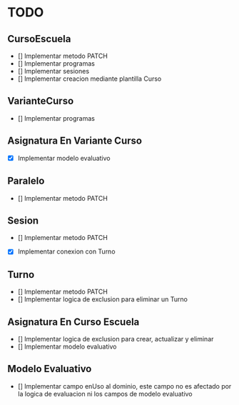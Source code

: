 # TODO

## CursoEscuela

- [] Implementar metodo PATCH
- [] Implementar programas
- [] Implementar sesiones
- [] Implementar creacion mediante plantilla Curso

## VarianteCurso

- [] Implementar programas

## Asignatura En Variante Curso

- [x] Implementar modelo evaluativo

## Paralelo

- [] Implementar metodo PATCH

## Sesion

- [] Implementar metodo PATCH
- [x] Implementar conexion con Turno

## Turno

- [] Implementar metodo PATCH
- [] Implementar logica de exclusion para eliminar un Turno

## Asignatura En Curso Escuela

- [] Implementar logica de exclusion para crear, actualizar y eliminar
- [] Implementar modelo evaluativo

## Modelo Evaluativo

- [] Implementar campo enUso al dominio, este campo no es afectado por la logica de evaluacion ni los campos de modelo evaluativo
